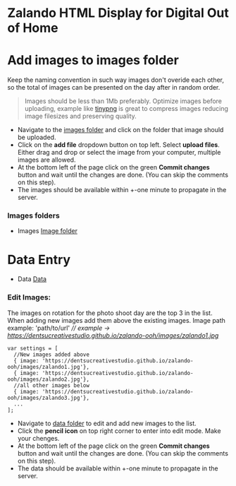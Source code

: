 # Zalando HTML Display for Digital Out of Home

# Add images to images folder

Keep the naming convention in such way images don't overide each other, so the total of images can be presented on the day after in random order. 
 >Images should be less than 1Mb preferably. Optimize images before uploading, example like [tinypng](https://tinypng.com/) is great to compress images reducing image filesizes and preserving quality.

* Navigate to the [images folder](https://github.com/dentsucreativestudio/zalando-ooh/tree/main/images) and click on the folder that image should be uploaded.
* Click on the **add file** dropdown button on top left. Select **upload files**. Either drag and drop or select the image from your computer, multiple images are allowed.
* At the bottom left of the page click on the green **Commit changes** button and wait until the changes are done. (You can skip the comments on this step).
* The images should be available within +-one minute to propagate in the server.

### Images folders
* Images [Image folder](https://github.com/dentsucreativestudio/zalando-ooh/tree/main/images)

# Data Entry

* Data [Data](https://github.com/dentsucreativestudio/zalando-ooh/blob/main/data/images.js)



### Edit Images:

The images on rotation for the photo shoot day are the top 3 in the list. When adding new images add them above the existing images.
Image path example: 'path/to/url' *// example -> https://dentsucreativestudio.github.io/zalando-ooh/images/zalando1.jpg* <br>

```
var settings = [
  //New images added above
  { image: 'https://dentsucreativestudio.github.io/zalando-ooh/images/zalando1.jpg'},
  { image: 'https://dentsucreativestudio.github.io/zalando-ooh/images/zalando2.jpg'},
  //all other images below
  { image: 'https://dentsucreativestudio.github.io/zalando-ooh/images/zalando3.jpg'},
  ...
];
 ```

* Navigate to [data folder](https://github.com/dentsucreativestudio/zalando-ooh/blob/main/data/) to edit and add new images to the list. 
* Click the **pencil icon** on top right corner to enter into edit mode. Make your chenges.
* At the bottom left of the page click on the green **Commit changes** button and wait until the changes are done. (You can skip the comments on this step).
* The data should be available within +-one minute to propagate in the server.





